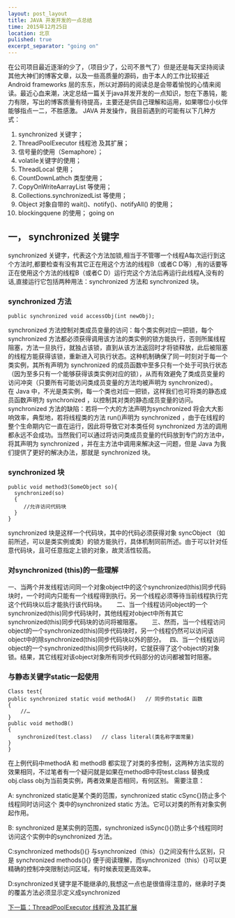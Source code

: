 ```yaml
---
layout: post_layout
title: JAVA 并发开发的一点总结
time: 2015年12月25日
location: 北京
pulished: true
excerpt_separator: "going on"
---
```

在公司项目最近逐渐的少了，（项目少了，公司不景气了）但是还是每天坚持阅读其他大神们的博客文章，以及一些高质量的源码，由于本人的工作比较接近Android frameworks 层的东东，所以对源码的阅读总是会带着愉悦的心情来阅读。最近心血来潮，决定总结一篇关于java并发开发的一点知识，恕在下愚钝，能力有限，写出的博客质量有待提高，主要还是供自己理解和运用，如果哪位小伙伴能够指点一二，不胜感激。
JAVA 并发操作，我目前遇到的可能有以下几种方式：

 1. synchronized 关键字；
 2. ThreadPoolExecutor 线程池 及其扩展；
 3. 信号量的使用（Semaphore）；
 4. volatile关键字的使用；
 5. ThreadLocal 使用；
 6. CountDownLathch 类型使用；
 7. CopyOnWriteAarrayList<T> 等使用；
 8. Collections.synchronizedList 等使用；
 9. Object 对象自带的 wait()、notify()、notifyAll() 的使用；
 10. blockingquene 的使用；
going on
## 一， synchronized 关键字
synchronized 关键字，代表这个方法加锁,相当于不管哪一个线程A每次运行到这个方法时,都要检查有没有其它正在用这个方法的线程B（或者C D等）,有的话要等正在使用这个方法的线程B（或者C D）运行完这个方法后再运行此线程A,没有的话,直接运行它包括两种用法：synchronized 方法和 synchronized 块。
### synchronized 方法

    public synchronized void accessObj(int newObj);

synchronized 方法控制对类成员变量的访问：每个类实例对应一把锁，每个 synchronized 方法都必须获得调用该方法的类实例的锁方能执行，否则所属线程阻塞，方法一旦执行，就独占该锁，直到从该方法返回时才将锁释放，此后被阻塞的线程方能获得该锁，重新进入可执行状态。这种机制确保了同一时刻对于每一个类实例，其所有声明为 synchronized 的成员函数中至多只有一个处于可执行状态（因为至多只有一个能够获得该类实例对应的锁），从而有效避免了类成员变量的访问冲突（只要所有可能访问类成员变量的方法均被声明为 synchronized）。　　在 Java 中，不光是类实例，每一个类也对应一把锁，这样我们也可将类的静态成员函数声明为 synchronized ，以控制其对类的静态成员变量的访问。　　synchronized 方法的缺陷：若将一个大的方法声明为synchronized 将会大大影响效率，典型地，若将线程类的方法 run()声明为 synchronized ，由于在线程的整个生命期内它一直在运行，因此将导致它对本类任何 synchronized 方法的调用都永远不会成功。当然我们可以通过将访问类成员变量的代码放到专门的方法中，将其声明为 synchronized ，并在主方法中调用来解决这一问题，但是 Java 为我们提供了更好的解决办法，那就是 synchronized 块。

### synchronized 块

    public void method3(SomeObject so){
      synchronized(so)
      {
         //允许访问代码块
      }
    }
synchronized 块是这样一个代码块，其中的代码必须获得对象 syncObject （如前所述，可以是类实例或类）的锁方能执行，具体机制同前所述。由于可以针对任意代码块，且可任意指定上锁的对象，故灵活性较高。

### 对synchronized (this)的一些理解

一、当两个并发线程访问同一个对象object中的这个synchronized(this)同步代码块时，一个时间内只能有一个线程得到执行。另一个线程必须等待当前线程执行完这个代码块以后才能执行该代码块。　　
二、当一个线程访问object的一个synchronized(this)同步代码块时，其他线程对object中所有其它synchronized(this)同步代码块的访问将被阻塞。　　
三、然而，当一个线程访问object的一个synchronized(this)同步代码块时，另一个线程仍然可以访问该object中的除synchronized(this)同步代码块以外的部分。　
四、当一个线程访问object的一个synchronized(this)同步代码块时，它就获得了这个object的对象锁。结果，其它线程对该object对象所有同步代码部分的访问都被暂时阻塞。

### 与静态关键字static一起使用

    Class test{
    public synchronized static void methodA()   // 同步的static 函数
    {
        //…
    }
    public void methodB()
    {
       synchronized(test.class)   // class literal(类名称字面常量)
    }
    }

在上例代码中methodA 和 methodB 都实现了对类的多控制，这两种方法实现的效果相同，不过笔者有一个疑问就是如果在methodB中将test.class 替换成obj.class obj为当前类实例，两者效果是否相同，有何区别。
需要注意：

A: synchronized static是某个类的范围，synchronized static cSync{}防止多个线程同时访问这个    类中的synchronized static 方法。它可以对类的所有对象实例起作用。

B: synchronized 是某实例的范围，synchronized isSync(){}防止多个线程同时访问这个实例中的synchronized 方法。

C:synchronized methods(){} 与synchronized（this）{}之间没有什么区别，只是 synchronized methods(){} 便于阅读理解，而synchronized（this）{}可以更精确的控制冲突限制访问区域，有时候表现更高效率。

D:synchronized关键字是不能继承的,我想这一点也是很值得注意的，继承时子类的覆盖方法必须显示定义成synchronized

[下一篇：ThreadPoolExecutor 线程池 及其扩展](http://liujianyue.github.io/2016/05/01/java-concurrent-programming.html)
